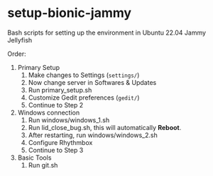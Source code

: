 # setup-bionic-jammy

Bash scripts for setting up the environment in Ubuntu 22.04 Jammy Jellyfish

Order:

1. Primary Setup
   1. Make changes to Settings (`settings/`)
   2. Now change server in Softwares & Updates
   3. Run primary_setup.sh
   4. Customize Gedit preferences (`gedit/`)
   5. Continue to Step 2
2. Windows connection
   1. Run windows/windows_1.sh
   2. Run lid_close_bug.sh, this will automatically **Reboot**.
   3. After restarting, run windows/windows_2.sh
   4. Configure Rhythmbox
   5. Continue to Step 3
3. Basic Tools
   1. Run git.sh
